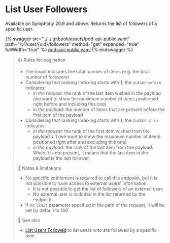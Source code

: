 # List User Followers

Available on Symphony 20.9 and above. Returns the list of followers of a specific user.

{% swagger src="../../.gitbook/assets/pod-api-public.yaml" path="/v1/user/{uid}/followers" method="get" expanded="true" fullWidth="true" %}
[pod-api-public.yaml](../../.gitbook/assets/pod-api-public.yaml)
{% endswagger %}

> 👍 Rules for pagination
>
> * The count indicates the total number of items (e.g. the total number of followers)
> * Considering that ranking indexing starts with 1, the cursor `before` indicates:
>   * _in the request:_ the rank of the last item wished in the payload (we want to show the maximum number of items positioned right before and including this one)
>   * _in the payload:_ the number of items that are present before the first item of the payload
> * Considering that ranking indexing starts with 1, the cursor `after` indicates:
>   * _in the request:_ the rank of the first item wished from the payload + 1 (we want to show the maximum number of items positioned right after and excluding this one)
>   * _in the payload:_ the rank of the last item from the payload. When it is not present, it means that the last item in the payload is the last follower.

> 🚧 Notes & limitations
>
> * No specific entitlement is required to call this endpoint, but it is not possible to have access to external users' information:
>   * It is not possible to get the list of followers of an external user;
>   * No external user is included in the list returned by the endpoint.
> * If no `limit` parameter specified in the path of the request, it will be set by default to 100

> 📘 See also
>
> * [List Users Followed](list-users-followed.md) to list users who are followed by a specific user
